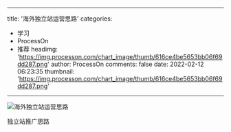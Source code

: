 
---
title: '海外独立站运营思路'
categories: 
 - 学习
 - ProcessOn
 - 推荐
headimg: 'https://img.processon.com/chart_image/thumb/616ce4be5653bb06f69dd287.png'
author: ProcessOn
comments: false
date: 2022-02-12 06:23:35
thumbnail: 'https://img.processon.com/chart_image/thumb/616ce4be5653bb06f69dd287.png'
---

<div>   
<img class="thumb" alt="海外独立站运营思路" src="https://img.processon.com/chart_image/thumb/616ce4be5653bb06f69dd287.png" referrerpolicy="no-referrer">
<p>独立站推广思路</p>  
</div>
            